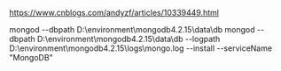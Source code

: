 https://www.cnblogs.com/andyzf/articles/10339449.html

mongod  --dbpath D:\environment\mongodb4.2.15\data\db
mongod --dbpath D:\environment\mongodb4.2.15\data\db --logpath D:\environment\mongodb4.2.15\logs\mongo.log --install --serviceName "MongoDB"